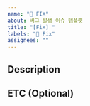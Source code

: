 ```yaml
---
name: "🐛 FIX"
about: 버그 발생 이슈 템플릿
title: "[Fix] "
labels: "🐛 Fix"
assignees: ""
---
```


## Description

<!-- 윗부분 / 작업할 내용을 설명해주세요. -->

## ETC (Optional)

<!-- 윗부분 / 기타사항을 작성해주세요. (선택임. 미작성시 ETC항목 삭제할것.) -->